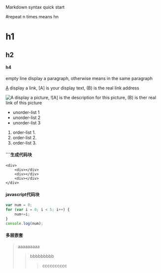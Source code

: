 Markdown syntax quick start

#repeat n times means hn

#  h1
##  h2
####  h4

empty line display a paragraph, otherwise means in the same paragraph

[A](http://www.marklbp.com) display a link, [A] is your display text, (B) is the real link address 

![A](http://www.marklbp.com/images/chocolate.jpg) display a picture, ![A] is the description for this picture, (B) is ther real link of this picture

* unorder-list 1
* unorder-list 2
* unorder-list 3

1. order-list 1.
2. order-list 2.
3. order-list 3.

#### ```生成代码块
```
<div>   
    <div></div>
    <div></div>
    <div></div>
</div>
```

#### javascript代码块

```javascript
var num = 0;
for (var i = 0; i < 5; i++) {
    num+=i;
}
console.log(num);
```

#### 多层嵌套

> aaaaaaaaa
>> bbbbbbbbb
>>> cccccccccc